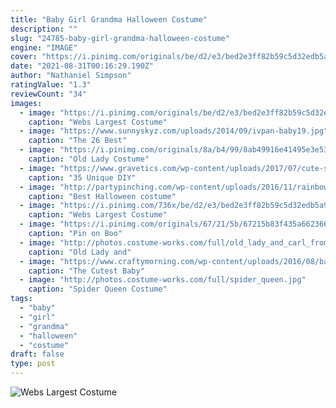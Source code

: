 ```yaml
---
title: "Baby Girl Grandma Halloween Costume"
description: ""
slug: "24785-baby-girl-grandma-halloween-costume"
engine: "IMAGE"
cover: "https://i.pinimg.com/originals/be/d2/e3/bed2e3ff82b59c5d32edb5a99324fef7.jpg"
date: "2021-08-31T00:16:29.190Z"
author: "Nathaniel Simpson"
ratingValue: "1.3"
reviewCount: "34"
images:
  - image: "https://i.pinimg.com/originals/be/d2/e3/bed2e3ff82b59c5d32edb5a99324fef7.jpg"
    caption: "Webs Largest Costume"
  - image: "https://www.sunnyskyz.com/uploads/2014/09/ivpan-baby19.jpg"
    caption: "The 26 Best"
  - image: "https://i.pinimg.com/originals/8a/b4/99/8ab49916e41495e3e537e2d3b01f1e03.jpg"
    caption: "Old Lady Costume"
  - image: "https://www.gravetics.com/wp-content/uploads/2017/07/cute-scarecrow-costume-tutu.jpg"
    caption: "35 Unique DIY"
  - image: "http://partypinching.com/wp-content/uploads/2016/11/rainbowkayleycox-2.jpg"
    caption: "Best Halloween costume"
  - image: "https://i.pinimg.com/736x/be/d2/e3/bed2e3ff82b59c5d32edb5a99324fef7--easy-costumes-homemade-costumes.jpg"
    caption: "Webs Largest Costume"
  - image: "https://i.pinimg.com/originals/67/21/5b/67215b83f435a66236646fbc408a404a.jpg"
    caption: "Pin on Boo"
  - image: "http://photos.costume-works.com/full/old_lady_and_carl_from_up2.jpg"
    caption: "Old Lady and"
  - image: "https://www.craftymorning.com/wp-content/uploads/2016/08/baby-halloween-costume-ideas-1.jpg"
    caption: "The Cutest Baby"
  - image: "http://photos.costume-works.com/full/spider_queen.jpg"
    caption: "Spider Queen Costume"
tags:
  - "baby"
  - "girl"
  - "grandma"
  - "halloween"
  - "costume"
draft: false
type: post
---
```



![Webs Largest Costume](https://i.pinimg.com/originals/be/d2/e3/bed2e3ff82b59c5d32edb5a99324fef7.jpg "Webs Largest Costume")


<!--inArticleAds-->

<!--galleryOne-->


<!--inArticleAds-->

<!--galleryTwo-->


<!--galleryThree-->

